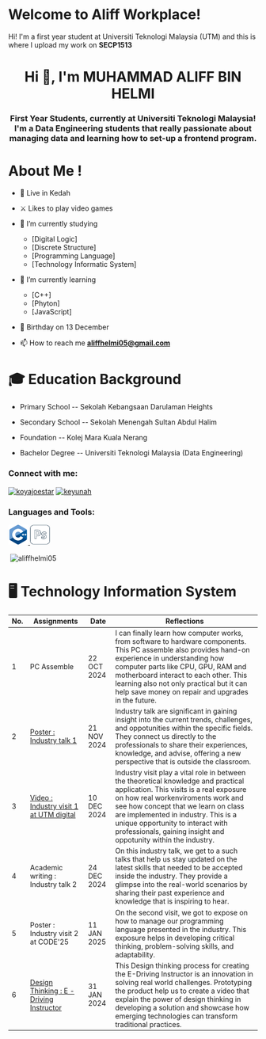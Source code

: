 # Welcome to Aliff Workplace!

Hi! I'm a first year student at Universiti Teknologi Malaysia (UTM) and this is where I upload my work on **SECP1513** 

<h1 align="center">Hi 👋, I'm MUHAMMAD ALIFF BIN HELMI</h1>
<h3 align="center">First Year Students, currently at Universiti Teknologi Malaysia! I'm a Data Engineering students that really passionate about managing data and learning how to set-up a frontend program.</h3>

# About Me !

- 🌾 Live in Kedah

- ⚔️ Likes to play video games 

- 🔭 I’m currently studying

  - [Digital Logic]
  - [Discrete Structure]
  - [Programming Language]
  - [Technology Informatic System]

- 🌱 I’m currently learning

  - [C++]
  - [Phyton]
  - [JavaScript]

- 🎉 Birthday on 13 December

- 📫 How to reach me **aliffhelmi05@gmail.com**

# 🎓 Education Background

- Primary School
  -- Sekolah Kebangsaan Darulaman Heights

- Secondary School
  -- Sekolah Menengah Sultan Abdul Halim

- Foundation
  -- Kolej Mara Kuala Nerang

- Bachelor Degree
  -- Universiti Teknologi Malaysia (Data Engineering)

<h3 align="left">Connect with me:</h3>
<p align="left">
<a href="https://instagram.com/koyajoestar" target="blank"><img align="center" src="https://raw.githubusercontent.com/rahuldkjain/github-profile-readme-generator/master/src/images/icons/Social/instagram.svg" alt="koyajoestar" height="30" width="40" /></a>
<a href="https://discord.gg/keyunah" target="blank"><img align="center" src="https://raw.githubusercontent.com/rahuldkjain/github-profile-readme-generator/master/src/images/icons/Social/discord.svg" alt="keyunah" height="30" width="40" /></a>
</p>

<h3 align="left">Languages and Tools:</h3>
<p align="left"> <a href="https://www.w3schools.com/cpp/" target="_blank" rel="noreferrer"> <img src="https://raw.githubusercontent.com/devicons/devicon/master/icons/cplusplus/cplusplus-original.svg" alt="cplusplus" width="40" height="40"/> </a> <a href="https://www.photoshop.com/en" target="_blank" rel="noreferrer"> <img src="https://raw.githubusercontent.com/devicons/devicon/master/icons/photoshop/photoshop-line.svg" alt="photoshop" width="40" height="40"/> </a> </p>

<p>&nbsp;<img align="center" src="https://github-readme-stats.vercel.app/api?username=aliffhelmi05&show_icons=true&locale=en" alt="aliffhelmi05" /></p>


# 🖥️ Technology Information System


| No. | Assignments | Date | Reflections |
|-----|---------------------|------|--------------------|
| 1   |    PC Assemble                 | 22 OCT 2024 | I can finally learn how computer works, from software to hardware components. This PC assemble also provides hand-on experience in understanding how computer parts like CPU, GPU, RAM and motherboard interact to each other. This learning also not only practical but it can help save money on repair and upgrades in the future.                  |
| 2   |    [Poster : Industry talk 1](file:///C:/Users/Asus/Downloads/TECHWORKS%20SDN.%20BHD._20241122_235411_0000.pdf)                 | 21 NOV 2024 | Industry talk are significant in gaining insight into the current trends, challenges, and oppotunities within the specific fields. They connect us directly to the professionals to share their experiences, knowledge, and advise, offering a new perspective that is outside the classroom.                 |
| 3   |    [Video : Industry visit 1 at UTM digital](https://youtu.be/bcVwl-fKc50?si=UjV3i_2-23KSUWXi)                 | 10 DEC 2024 | Industry visit play a vital role in between the theoretical knowledge and practical application. This visits is a real exposure on how real workenviroments work and see how concept that we learn on class are implemented in industry. This is a unique opportunity to interact with professionals, gaining insight and oppotunity within the industry.                 |
| 4   |    Academic writing : Industry talk 2                 | 24 DEC 2024 | On this industry talk, we get to a such talks that help us stay updated on the latest skills that needed to be accepted inside the industry. They provide a glimpse into the real-world scenarios by sharing their past experience and knowledge that is inspiring to hear.                  |
| 5   |    Poster : Industry visit 2 at CODE'25                 | 11 JAN 2025 | On the second visit, we got to expose on how to manage our programming language presented in the industry. This exposure helps in developing critical thinking, problem-solving skills, and adaptability.                  |
| 6   |    [Design Thinking : E - Driving Instructor](https://youtu.be/4j2Yt7m8zM0?si=Vvq0fb_2hLbVVJjr)                 | 31 JAN 2024 | This Design thinking process for creating the E-Driving Instructor is an innovation in solving real world challenges. Prototyping the product help us to create a video that explain the power of design thinking in developing a solution and showcase how emerging technologies can transform traditional practices.                 |

